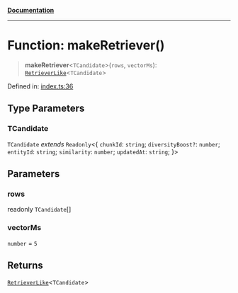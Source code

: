 [**Documentation**](../../../README.md)

***

# Function: makeRetriever()

> **makeRetriever**\<`TCandidate`\>(`rows`, `vectorMs`): [`RetrieverLike`](../interfaces/RetrieverLike.md)\<`TCandidate`\>

Defined in: [index.ts:36](https://github.com/ceponatia/roler/blob/3285898e6e20febeb11523af0dddefd8f892e902/packages/testutils/src/index.ts#L36)

## Type Parameters

### TCandidate

`TCandidate` *extends* `Readonly`\<\{ `chunkId`: `string`; `diversityBoost?`: `number`; `entityId`: `string`; `similarity`: `number`; `updatedAt`: `string`; \}\>

## Parameters

### rows

readonly `TCandidate`[]

### vectorMs

`number` = `5`

## Returns

[`RetrieverLike`](../interfaces/RetrieverLike.md)\<`TCandidate`\>
